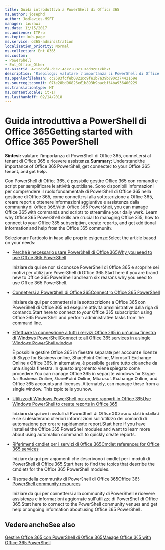 ```yaml
---
title: Guida introduttiva a PowerShell di Office 365
ms.author: josephd
author: JoeDavies-MSFT
manager: laurawi
ms.date: 12/15/2017
ms.audience: ITPro
ms.topic: hub-page
ms.service: o365-administration
localization_priority: Normal
ms.collection: Ent_O365
ms.custom:
- PowerShell
- Ent_Office_Other
ms.assetid: 4712d6fd-d9c7-4ec2-88c1-3ad9201cbb7f
description: "Riepilogo: valutare l'importanza di PowerShell di Office 365, connettersi al tenant di Office 365 e ricevere assistenza."
ms.openlocfilehash: cc9583fcfeb0822cc9fe1b7a39b090c37442169e
ms.sourcegitcommit: 07be28bd96826e61b893b9bacbf64ba936400229
ms.translationtype: HT
ms.contentlocale: it-IT
ms.lasthandoff: 02/14/2018
---
```

# <a name="getting-started-with-office-365-powershell"></a><span data-ttu-id="62319-103">Guida introduttiva a PowerShell di Office 365</span><span class="sxs-lookup"><span data-stu-id="62319-103">Getting started with Office 365 PowerShell</span></span>

 <span data-ttu-id="62319-104">**Sintesi:** valutare l'importanza di PowerShell di Office 365, connettersi al tenant di Office 365 e ricevere assistenza.</span><span class="sxs-lookup"><span data-stu-id="62319-104">**Summary:** Understand the importance of Office 365 PowerShell, get connected to your Office 365 tenant, and get help.</span></span>
  
<span data-ttu-id="62319-p101">Con PowerShell di Office 365, è possibile gestire Office 365 con comandi e script per semplificare le attività quotidiane. Sono disponibili informazioni per comprendere il ruolo fondamentale di PowerShell di Office 365 nella gestione di Office 365, come connettersi alla sottoscrizione a Office 365, creare report e ottenere informazioni aggiuntive e assistenza dalla community di Office 365.</span><span class="sxs-lookup"><span data-stu-id="62319-p101">With Office 365 PowerShell, you can manage Office 365 with commands and scripts to streamline your daily work. Learn why Office 365 PowerShell skills are crucial to managing Office 365, how to connect to your Office 365 subscription, create reports, and get additional information and help from the Office 365 community.</span></span>
  
<span data-ttu-id="62319-107">Selezionare l'articolo in base alle proprie esigenze:</span><span class="sxs-lookup"><span data-stu-id="62319-107">Select the article based on your needs:</span></span>
  
- [<span data-ttu-id="62319-108">Perché è necessario usare PowerShell di Office 365</span><span class="sxs-lookup"><span data-stu-id="62319-108">Why you need to use Office 365 PowerShell</span></span>](why-you-need-to-use-office-365-powershell.md)
    
    <span data-ttu-id="62319-109">Iniziare da qui se non si conosce PowerShell di Office 365 e scoprire sei motivi per utilizzare PowerShell di Office 365.</span><span class="sxs-lookup"><span data-stu-id="62319-109">Start here if you are brand new to Office 365 PowerShell and learn six reasons why you need to use Office 365 PowerShell.</span></span> 
    
- [<span data-ttu-id="62319-110">Connettersi a PowerShell di Office 365</span><span class="sxs-lookup"><span data-stu-id="62319-110">Connect to Office 365 PowerShell</span></span>](connect-to-office-365-powershell.md)
    
    <span data-ttu-id="62319-111">Iniziare da qui per connettersi alla sottoscrizione a Office 365 con PowerShell di Office 365 ed eseguire attività amministrative dalla riga di comando.</span><span class="sxs-lookup"><span data-stu-id="62319-111">Start here to connect to your Office 365 subscription using Office 365 PowerShell and perform administrative tasks from the command line.</span></span>
    
- [<span data-ttu-id="62319-112">Effettuare la connessione a tutti i servizi Office 365 in un'unica finestra di Windows PowerShell</span><span class="sxs-lookup"><span data-stu-id="62319-112">Connect to all Office 365 services in a single Windows PowerShell window</span></span>](connect-to-all-office-365-services-in-a-single-windows-powershell-window.md)
    
    <span data-ttu-id="62319-p102">È possibile gestire Office 365 in finestre separate per account e licenze di Skype for Business online, SharePoint Online, Microsoft Exchange Online e Office 365. In alternativa, è possibile gestire tutto ciò anche da una singola finestra. In questo argomento viene spiegato come procedere.</span><span class="sxs-lookup"><span data-stu-id="62319-p102">You can manage Office 365 in separate windows for Skype for Business Online, SharePoint Online, Microsoft Exchange Online, and Office 365 accounts and licenses. Alternately, can manage these from a single window. This topic tells you how.</span></span>
    
- [<span data-ttu-id="62319-116">Utilizzo di Windows PowerShell per creare rapporti in Office 365</span><span class="sxs-lookup"><span data-stu-id="62319-116">Use Windows PowerShell to create reports in Office 365</span></span>](use-windows-powershell-to-create-reports-in-office-365.md)
    
    <span data-ttu-id="62319-117">Iniziare da qui se i moduli di PowerShell di Office 365 sono stati installati e se si desiderano ulteriori informazioni sull'utilizzo dei comandi di automazione per creare rapidamente report.</span><span class="sxs-lookup"><span data-stu-id="62319-117">Start here if you have installed the Office 365 PowerShell modules and want to learn more about using automation commands to quickly create reports.</span></span> 
    
- [<span data-ttu-id="62319-118">Riferimenti cmdlet per i servizi di Office 365</span><span class="sxs-lookup"><span data-stu-id="62319-118">Cmdlet references for Office 365 services</span></span>](cmdlet-references-for-office-365-services.md)
    
    <span data-ttu-id="62319-119">Iniziare da qui per argomenti che descrivono i cmdlet per i moduli di PowerShell di Office 365.</span><span class="sxs-lookup"><span data-stu-id="62319-119">Start here to find the topics that describe the cmdlets for the Office 365 PowerShell modules.</span></span>
    
- [<span data-ttu-id="62319-120">Risorse della community di PowerShell di Office 365</span><span class="sxs-lookup"><span data-stu-id="62319-120">Office 365 PowerShell community resources</span></span>](office-365-powershell-community-resources.md)
    
    <span data-ttu-id="62319-121">Iniziare da qui per connettersi alla community di PowerShell e ricevere assistenza e informazioni aggiornate sull'utilizzo di PowerShell di Office 365.</span><span class="sxs-lookup"><span data-stu-id="62319-121">Start here to connect to the PowerShell community venues and get help or ongoing information about using Office 365 PowerShell .</span></span>
    
## <a name="see-also"></a><span data-ttu-id="62319-122">Vedere anche</span><span class="sxs-lookup"><span data-stu-id="62319-122">See also</span></span>

#### 

[<span data-ttu-id="62319-123">Gestire Office 365 con PowerShell di Office 365</span><span class="sxs-lookup"><span data-stu-id="62319-123">Manage Office 365 with Office 365 PowerShell</span></span>](manage-office-365-with-office-365-powershell.md)

